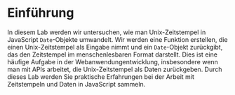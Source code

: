 # Einführung

In diesem Lab werden wir untersuchen, wie man Unix-Zeitstempel in JavaScript `Date`-Objekte umwandelt. Wir werden eine Funktion erstellen, die einen Unix-Zeitstempel als Eingabe nimmt und ein `Date`-Objekt zurückgibt, das den Zeitstempel im menschenlesbaren Format darstellt. Dies ist eine häufige Aufgabe in der Webanwendungentwicklung, insbesondere wenn man mit APIs arbeitet, die Unix-Zeitstempel als Daten zurückgeben. Durch dieses Lab werden Sie praktische Erfahrungen bei der Arbeit mit Zeitstempeln und Daten in JavaScript sammeln.
